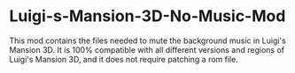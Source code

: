 # Luigi-s-Mansion-3D-No-Music-Mod
This mod contains the files needed to mute the background music in Luigi's Mansion 3D. It is 100% compatible with all different versions and regions of Luigi's Mansion 3D, and it does not require patching a rom file.
